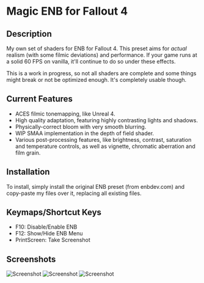 # Magic ENB for Fallout 4

## Description

My own set of shaders for ENB for Fallout 4. This preset aims for *actual* realism (with some filmic deviations) and performance. If your game runs at a solid 60 FPS on vanilla, it'll continue to do so under these effects.

This is a work in progress, so not all shaders are complete and some things might break or not be optimized enough.
It's completely usable though.

## Current Features
* ACES filmic tonemapping, like Unreal 4.
* High quality adaptation, featuring highly contrasting lights and shadows.
* Physically-correct bloom with very smooth blurring.
* WIP SMAA implementation in the depth of field shader.
* Various post-processing features, like brightness, contrast, saturation and temperature controls, as well as vignette, chromatic aberration and film grain.

## Installation
To install, simply install the original ENB preset (from enbdev.com) and copy-paste my files over it, replacing all existing files.

## Keymaps/Shortcut Keys
* F10: Disable/Enable ENB
* F12: Show/Hide ENB Menu
* PrintScreen: Take Screenshot

## Screenshots

![Screenshot](https://i.imgur.com/GwAXd1o.png)
![Screenshot](https://i.imgur.com/AYByPxE.png)
![Screenshot](https://i.imgur.com/JhUadpO.png)
